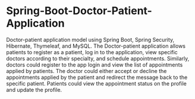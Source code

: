 # Spring-Boot-Doctor-Patient-Application
Doctor-patient application model using Spring Boot, Spring Security, Hibernate, Thymeleaf, and MySQL. 
The Doctor-patient application allows patients to register as a patient, log in to the application, view specific doctors according to their specialty, and schedule appointments. Similarly, doctors could register to the app login and view the list of appointments applied by patients. The doctor could either accept or decline the appointments applied by the patient and redirect the message back to the specific patient. Patients could view the appointment status on the profile and update the profile.
